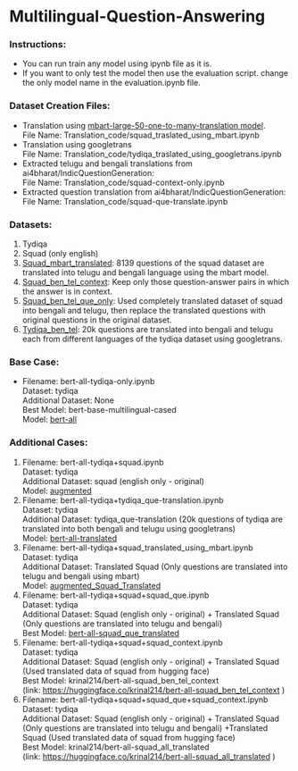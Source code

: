 # Multilingual-Question-Answering

### Instructions:
- You can run train any model using ipynb file as it is.
- If you want to only test the model then use the evaluation script. change the
only model name in the evaluation.ipynb file.<br>
### Dataset Creation Files:
- Translation using <a href="https://huggingface.co/facebook/mbart-large-50-one-to-many-mmt">mbart-large-50-one-to-many-translation model</a>.<br>
File Name: Translation_code/squad_traslated_using_mbart.ipynb
- Translation using googletrans<br>
File Name: Translation_code/tydiqa_traslated_using_googletrans.ipynb
- Extracted telugu and bengali translations from
ai4bharat/IndicQuestionGeneration:<br>
File Name: Translation_code/squad-context-only.ipynb
- Extracted question translation from ai4bharat/IndicQuestionGeneration:<br>
File Name: Translation_code/squad-que-translate.ipynb<br>
### Datasets:
1) Tydiqa
2) Squad (only english)
3) <a href="https://huggingface.co/datasets/Gautam9595/Squad_Translated">Squad_mbart_translated</a>: 8139 questions of the squad dataset are translated
into telugu and bengali language using the mbart model.
4) <a href = "https://huggingface.co/datasets/krinal214/squad_ben_tel_context">Squad_ben_tel_context</a>: Keep only those question-answer pairs in which the answer is in context.
5) <a href="https://huggingface.co/datasets/krinal214/squad_ben_tel_que_only">Squad_ben_tel_que_only</a>: Used completely translated dataset of squad into bengali and telugu, then replace the translated questions with original questions in the original dataset.
6) <a href="https://huggingface.co/datasets/krinal214/tydiqa_ben_tel">Tydiqa_ben_tel</a>: 20k questions are translated into bengali and telugu each from different languages of the tydiqa dataset using googletrans.<br>

### Base Case:
- Filename: bert-all-tydiqa-only.ipynb<br>
Dataset: tydiqa<br>
Additional Dataset: None<br>
Best Model: bert-base-multilingual-cased<br>
Model: <a href="https://huggingface.co/krinal214/bert-all">bert-all</a><br>
### Additional Cases:
1) Filename: bert-all-tydiqa+squad.ipynb<br>
Dataset: tydiqa<br>
Additional Dataset: squad (english only - original)<br>
Model: <a href="https://huggingface.co/krinal214/augmented">augmented</a><br>
2) Filename: bert-all-tydiqa+tydiqa_que-translation.ipynb<br>
Dataset: tydiqa<br>
Additional Dataset: tydiqa_que-translation (20k questions of tydiqa are
translated into both bengali and telugu using googletrans)<br>
Model: <a href="https://huggingface.co/krinal214/bert-all-translated">bert-all-translated</a><br>
3) Filename: bert-all-tydiqa+squad_translated_using_mbart.ipynb<br>
Dataset: tydiqa<br>
Additional Dataset: Translated Squad (Only questions are translated into
telugu and bengali using mbart)<br>
Model: <a href="https://huggingface.co/krinal214/augmented_Squad_Translated">augmented_Squad_Translated</a><br>
4) Filename: bert-all-tydiqa+squad+squad_que.ipynb<br>
Dataset: tydiqa<br>
Additional Dataset: Squad (english only - original) + Translated Squad (Only
questions are translated into telugu and bengali)<br>
Best Model: <a href="https://huggingface.co/krinal214/bert-all-squad_que_translated">bert-all-squad_que_translated</a><br>
5) Filename: bert-all-tydiqa+squad+squad_context.ipynb<br>
Dataset: tydiqa<br>
Additional Dataset: Squad (english only - original) + Translated Squad (Used
translated data of squad from hugging face)<br>
Best Model: krinal214/bert-all-squad_ben_tel_context<br>
(link: https://huggingface.co/krinal214/bert-all-squad_ben_tel_context )<br>
6) Filename: bert-all-tydiqa+squad+squad_que+squad_context.ipynb<br>
Dataset: tydiqa<br>
Additional Dataset: Squad (english only - original) + Translated Squad (Only
questions are translated into telugu and bengali) +Translated Squad (Used
translated data of squad from hugging face)<br>
Best Model: krinal214/bert-all-squad_all_translated<br>
(link: https://huggingface.co/krinal214/bert-all-squad_all_translated )
